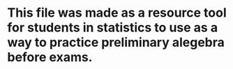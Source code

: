 # This file was made as a resource tool for students in statistics to use as a way to practice preliminary alegebra before exams.
